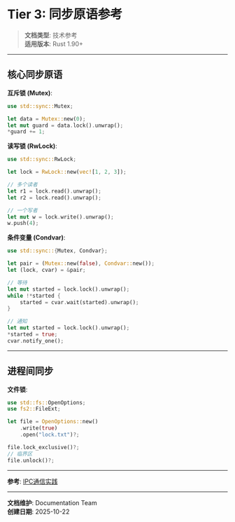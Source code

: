 # Tier 3: 同步原语参考

> **文档类型**: 技术参考  
> **适用版本**: Rust 1.90+

---

## 核心同步原语

**互斥锁 (Mutex)**:

```rust
use std::sync::Mutex;

let data = Mutex::new(0);
let mut guard = data.lock().unwrap();
*guard += 1;
```

**读写锁 (RwLock)**:

```rust
use std::sync::RwLock;

let lock = RwLock::new(vec![1, 2, 3]);

// 多个读者
let r1 = lock.read().unwrap();
let r2 = lock.read().unwrap();

// 一个写者
let mut w = lock.write().unwrap();
w.push(4);
```

**条件变量 (Condvar)**:

```rust
use std::sync::{Mutex, Condvar};

let pair = (Mutex::new(false), Condvar::new());
let (lock, cvar) = &pair;

// 等待
let mut started = lock.lock().unwrap();
while !*started {
    started = cvar.wait(started).unwrap();
}

// 通知
let mut started = lock.lock().unwrap();
*started = true;
cvar.notify_one();
```

---

## 进程间同步

**文件锁**:

```rust
use std::fs::OpenOptions;
use fs2::FileExt;

let file = OpenOptions::new()
    .write(true)
    .open("lock.txt")?;

file.lock_exclusive()?;
// 临界区
file.unlock()?;
```

---

**参考**: [IPC通信实践](../tier_02_guides/02_IPC通信实践.md)

---

**文档维护**: Documentation Team  
**创建日期**: 2025-10-22
